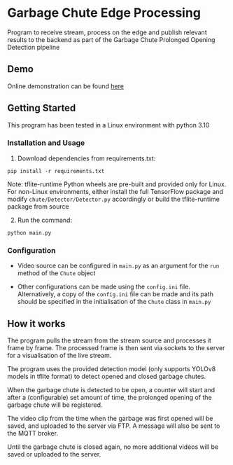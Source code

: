 # Garbage Chute Edge Processing

Program to receive stream, process on the edge and publish relevant results to the backend as part of the Garbage Chute Prolonged Opening Detection pipeline

## Demo

Online demonstration can be found [here](http://cs2.sg:5000/garbagechute/)

## Getting Started

This program has been tested in a Linux environment with python 3.10

### Installation and Usage

1. Download dependencies from requirements.txt:

```
pip install -r requirements.txt
```

Note: tflite-runtime Python wheels are pre-built and provided only for Linux. For non-Linux environments, either install the full TensorFlow package and modify `chute/Detector/Detector.py` accordingly or build the tflite-runtime package from source

2. Run the command:

```
python main.py
```

### Configuration

- Video source can be configured in `main.py` as an argument for the `run` method of the `Chute` object

- Other configurations can be made using the `config.ini` file. Alternatively, a copy of the `config.ini` file can be made and its path should be specified in the initialisation of the `Chute` class in `main.py`

## How it works

The program pulls the stream from the stream source and processes it frame by frame. The processed frame is then sent via sockets to the server for a visualisation of the live stream.

The program uses the provided detection model (only supports YOLOv8 models in tflite format) to detect opened and closed garbage chutes.

When the garbage chute is detected to be open, a counter will start and after a (configurable) set amount of time, the prolonged opening of the garbage chute will be registered.

The video clip from the time when the garbage was first opened will be saved, and uploaded to the server via FTP. A message will also be sent to the MQTT broker.

Until the garbage chute is closed again, no more additional videos will be saved or uploaded to the server.
